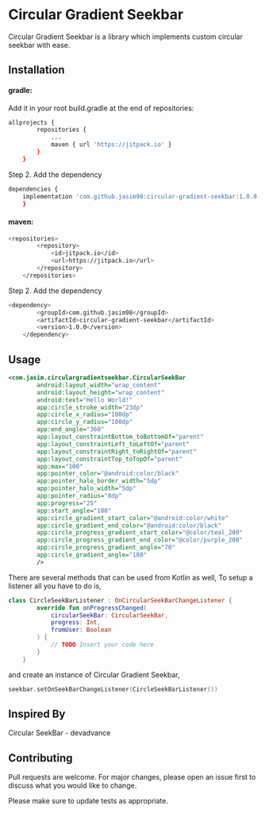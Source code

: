 # Circular Gradient Seekbar

Circular Gradient Seekbar is a library which implements custom circular seekbar with ease.

## Installation


#### gradle: 
Add it in your root build.gradle at the end of repositories:
```bash
allprojects {
		repositories {
			...
			maven { url 'https://jitpack.io' }
		}
	}
```

Step 2. Add the dependency
```bash
dependencies {
	implementation 'com.github.jasim98:circular-gradient-seekbar:1.0.0'
	}
```

#### maven:
```bash
<repositories>
		<repository>
		    <id>jitpack.io</id>
		    <url>https://jitpack.io</url>
		</repository>
	</repositories>
```

Step 2. Add the dependency
```bash
<dependency>
	    <groupId>com.github.jasim98</groupId>
	    <artifactId>circular-gradient-seekbar</artifactId>
	    <version>1.0.0</version>
	</dependency>
```


## Usage

```xml
<com.jasim.circulargradientseekbar.CircularSeekBar
        android:layout_width="wrap_content"
        android:layout_height="wrap_content"
        android:text="Hello World!"
        app:circle_stroke_width="23dp"
        app:circle_x_radius="100dp"
        app:circle_y_radius="100dp"
        app:end_angle="360"
        app:layout_constraintBottom_toBottomOf="parent"
        app:layout_constraintLeft_toLeftOf="parent"
        app:layout_constraintRight_toRightOf="parent"
        app:layout_constraintTop_toTopOf="parent"
        app:max="100"
        app:pointer_color="@android:color/black"
        app:pointer_halo_border_width="5dp"
        app:pointer_halo_width="5dp"
        app:pointer_radius="8dp"
        app:progress="25"
        app:start_angle="180"
        app:circle_gradient_start_color="@android:color/white"
        app:circle_gradient_end_color="@android:color/black"
        app:circle_progress_gradient_start_color="@color/teal_200"
        app:circle_progress_gradient_end_color="@color/purple_200"
        app:circle_progress_gradient_angle="70"
        app:circle_gradient_angle="180"
        />
```
There are several methods that can be used from Kotlin as well,
To setup a listener all you have to do is,

```Kotlin
class CircleSeekBarListener : OnCircularSeekBarChangeListener {
        override fun onProgressChanged(
            circularSeekBar: CircularSeekBar,
            progress: Int,
            fromUser: Boolean
        ) {
            // TODO Insert your code here
        }
    }
```
and create an instance of Circular Gradient Seekbar,

```Kotlin
seekbar.setOnSeekBarChangeListener(CircleSeekBarListener())
```
## Inspired By
Circular SeekBar - devadvance


## Contributing
Pull requests are welcome. For major changes, please open an issue first to discuss what you would like to change.

Please make sure to update tests as appropriate.

